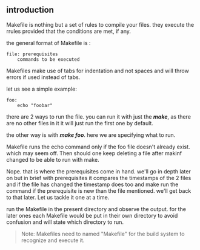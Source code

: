 ## introduction

Makefile is nothing but a set of rules to compile your files. they execute the rrules provided that the conditions are met, if any.

the general format of Makefile is  :

```
file: prerequisites
	commands to be executed
```

Makefiles make use of tabs for indentation and not spaces and will throw errors if used instead of tabs.

let us see a simple example:

```
foo:
	echo "foobar"
```

there are 2 ways to run the file. you can run it with just the ***make***, as there are no other files in it it will just run the first one by default.

the other way is with ***make foo***. here we are specifying what to run.

Makefile runs the echo command only if the foo file doesn't already exist. which may seem off. Then should one keep deleting a file after makinf changed to be able to run with make.

Nope. that is where the prerequisites come in hand. we'll go in depth later on but in brief with prerequisites it compares the timestamps of the 2 files and if the file has changed the timestamp does too and make run the command if the prerequisite is new than the file mentioned. we'll get back to that later. Let us tackle it one at a time.

run the Makefile in the present directory and observe the output.
for the later ones each Makefile would be put in their own directory to avoid confusion and will state which directory to run.


>Note: Makefiles need to named "Makefile" for the build system to recognize and execute it.

